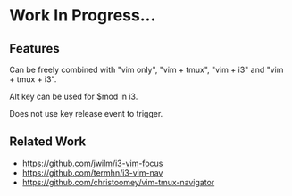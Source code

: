 # Work In Progress...

## Features
Can be freely combined with "vim only", "vim + tmux", "vim + i3" and "vim + tmux + i3".

Alt key can be used for $mod in i3.

Does not use key release event to trigger.

## Related Work
- https://github.com/jwilm/i3-vim-focus
- https://github.com/termhn/i3-vim-nav
- https://github.com/christoomey/vim-tmux-navigator
